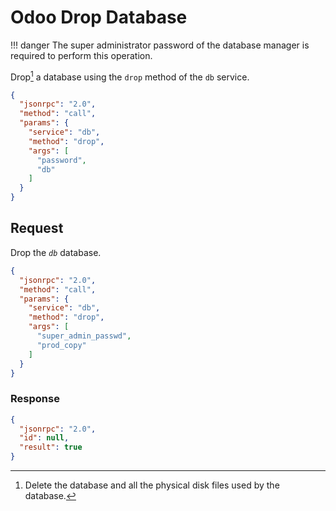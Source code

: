# Odoo Drop Database

!!! danger
    The super administrator password of the database manager is required to perform this operation.

Drop[^1] a database using the `drop` method of the `db` service.

``` json title="Method"
{
  "jsonrpc": "2.0",
  "method": "call",
  "params": {
    "service": "db",
    "method": "drop",
    "args": [
      "password",
      "db"
    ]
  }
}
```

## Request

Drop the *`db`* database.

``` json title="Request body"
{
  "jsonrpc": "2.0",
  "method": "call",
  "params": {
    "service": "db",
    "method": "drop",
    "args": [
      "super_admin_passwd",
      "prod_copy"
    ]
  }
}
```

### Response

``` json title="Response body"
{
  "jsonrpc": "2.0",
  "id": null,
  "result": true
}
```

[^1]: Delete the database and all the physical disk files used by the database.
